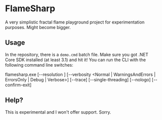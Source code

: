 # FlameSharp
A very simplistic fractal flame playground project for experimentation purposes. Might become bigger.

## Usage
In the repository, there is a `demo.cmd` batch file. Make sure you got .NET Core SDK installed (at least 3.1) and hit it!
You can run the CLI with the following command line switches:

  flamesharp.exe 
    [--resolution <value>] 
    [--verbosity <Normal | WarningsAndErrors | ErrorsOnly | Debug | Verbose>] 
    [--trace] 
    [--single-threading] 
    [--nologo] 
    [--confirm-exit] 
    <formula-file>

## Help?
This is experimental and I won't offer support. Sorry.
